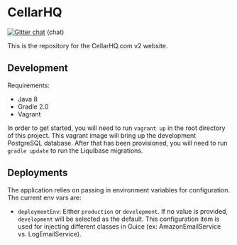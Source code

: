 CellarHQ
========

[![Gitter chat](https://badges.gitter.im/zerocontribution.png)](https://gitter.im/zerocontribution) (chat)

This is the repository for the CellarHQ.com v2 website.


Development
-----------

Requirements:

* Java 8
* Gradle 2.0
* Vagrant

In order to get started, you will need to run `vagrant up` in the root directory of this project. This vagrant image
will bring up the development PostgreSQL database. After that has been provisioned, you will need to run 
`gradle update` to run the Liquibase migrations.

Deployments
-----------

The application relies on passing in environment variables for configuration. The current env vars are:

* `deploymentEnv`: Either `production` or `development`. If no value is provided, `development` will be selected as 
  the default. This configuration item is used for injecting different classes in Guice (ex: AmazonEmailService vs. 
  LogEmailService).


